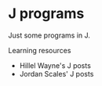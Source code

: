 # J programs

Just some programs in J.

Learning resources
- Hillel Wayne's J posts
- Jordan Scales' J posts